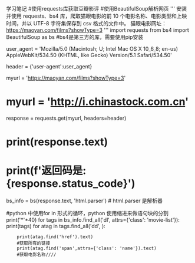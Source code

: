 学习笔记
#使用requests库获取豆瓣影评
#使用BeautifulSoup解析网页
'''
安装并使用 requests、bs4 库，爬取猫眼电影的前 10 个电影名称、电影类型和上映时间，并以 UTF-8 字符集保存到 csv 格式的文件中。
猫眼电影网址：https://maoyan.com/films?showType=3
'''
import requests
from  bs4 import BeautifulSoup as bs 
#bs4是第三方的库，需要使用pip安装

user_agent = 'Mozilla/5.0 (Macintosh; U; Intel Mac OS X 10_6_8; en-us) AppleWebKit/534.50 (KHTML, like Gecko) Version/5.1 Safari/534.50'

header = {'user-agent':user_agent}

myurl = 'https://maoyan.com/films?showType=3'

# myurl = 'http://i.chinastock.com.cn'

response = requests.get(myurl, headers=header)

# print(response.text)
# print(f'返回码是:{response.status_code}')

bs_info = bs(response.text, 'html.parser') # html.parser 是解析器

#python 中使用for in 形式的循环，python 使用缩进来做语句块的分割
print('*'*40)
for tags in bs_info.find_all('dl', attrs={'class': 'movie-list'}):
    print(tags)
    for atag in tags.find_all('dd', ):

        print(atag.find('href').text)
        #获取所有的链接
        print(atag.find('span',attrs={'class': 'name'}).text)
        #获取电影名称////